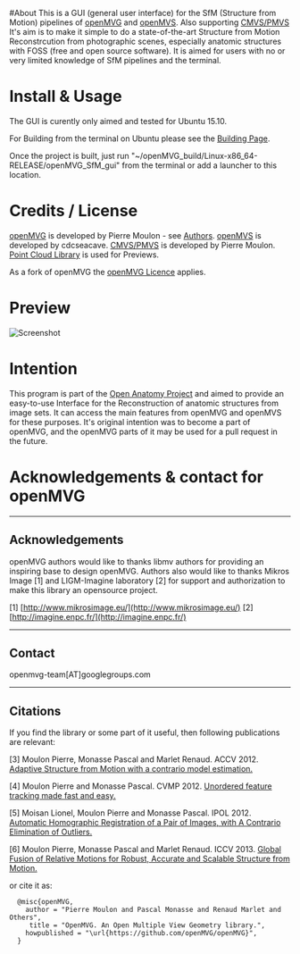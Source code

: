 #About 
This is a GUI (general user interface) for the SfM (Structure from Motion) pipelines of [openMVG](http://imagine.enpc.fr/~moulonp/openMVG/) and [openMVS](https://github.com/cdcseacave/openMVS). Also supporting [CMVS/PMVS](https://github.com/pmoulon/CMVS-PMVS) 
It's aim is to make it simple to do a state-of-the-art Structure from Motion Reconstrcution from photographic scenes, especially anatomic structures with FOSS (free and open source software). It is aimed for users with no or very limited knowledge of SfM pipelines and the terminal.

# Install & Usage
The GUI is curently only aimed and tested for Ubuntu 15.10.

For Building from the terminal on Ubuntu please see the [Building Page](https://github.com/open-anatomy/SfM_gui_for_openMVG/blob/master/BUILD.md).

Once the project is built, just run "~/openMVG_build/Linux-x86_64-RELEASE/openMVG_SfM_gui" from the terminal or add a launcher to this location.

# Credits / License
[openMVG](https://github.com/openMVG/openMVG) is developed by Pierre Moulon - see [Authors](https://github.com/openMVG/openMVG/blob/master/AUTHORS). 
[openMVS](https://github.com/cdcseacave/openMVS) is developed by cdcseacave.
[CMVS/PMVS](https://github.com/pmoulon/CMVS-PMVS) is developed by Pierre Moulon. 
[Point Cloud Library](https://github.com/PointCloudLibrary) is used for Previews.

As a fork of openMVG the [openMVG Licence](https://github.com/openMVG/openMVG/blob/master/license.openMVG) applies.

# Preview
![Screenshot](https://github.com/open-anatomy/SfM_gui_for_openMVG/raw/master/docs/screenshot.png)

# Intention
This program is part of the [Open Anatomy Project](https://github.com/open-anatomy) and aimed to provide an easy-to-use Interface for the Reconstruction of anatomic structures from image sets. It can access the main features from openMVG and openMVS for these purposes. It's original intention was to become a part of openMVG, and the openMVG parts of it may be used for a pull request in the future.

# Acknowledgements & contact for openMVG
----------------
Acknowledgements
----------------

openMVG authors would like to thanks libmv authors for providing an inspiring 
base to design openMVG. Authors also would like to thanks Mikros Image [1] 
and LIGM-Imagine laboratory [2] for support and authorization to make this
library an opensource project.

[1] [http://www.mikrosimage.eu/](http://www.mikrosimage.eu/)
[2] [http://imagine.enpc.fr/](http://imagine.enpc.fr/)

---------
Contact
---------

openmvg-team[AT]googlegroups.com


---------
Citations
---------

If you find the library or some part of it useful, then following
publications are relevant:

[3] Moulon Pierre, Monasse Pascal and Marlet Renaud. ACCV 2012.
[Adaptive Structure from Motion with a contrario model estimation.](http://hal.archives-ouvertes.fr/index.php?halsid=1n2qdqiv2a0l5eq7qpos9us752&view_this_doc=hal-00769266&version=1)

[4] Moulon Pierre and Monasse Pascal. CVMP 2012.
[Unordered feature tracking made fast and easy.](http://hal.archives-ouvertes.fr/index.php?halsid=ggdarhl8cv1j6ohq2073eok8q3&view_this_doc=hal-00769267&version=1)

[5] Moisan Lionel, Moulon Pierre and Monasse Pascal. IPOL 2012.
[Automatic Homographic Registration of a Pair of Images, with A Contrario Elimination of Outliers.](http://dx.doi.org/10.5201/ipol.2012.mmm-oh)

[6] Moulon Pierre, Monasse Pascal and Marlet Renaud. ICCV 2013.
[Global Fusion of Relative Motions for Robust, Accurate and Scalable Structure from Motion.](http://imagine.enpc.fr/~moulonp/publis/iccv2013/index.html)

or cite it as:

```
  @misc{openMVG,
    author = "Pierre Moulon and Pascal Monasse and Renaud Marlet and Others",
     title = "OpenMVG. An Open Multiple View Geometry library.",
    howpublished = "\url{https://github.com/openMVG/openMVG}",
  }
```
